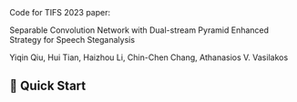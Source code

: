 <div align="center">
<!--<h2> 😭 SadTalker： <span style="font-size:12px">Learning Realistic 3D Motion Coefficients for Stylized Audio-Driven Single Image Talking Face Animation </span> </h2> -->
</div>
Code for TIFS 2023 paper:

Separable Convolution Network with Dual-stream Pyramid Enhanced Strategy for Speech Steganalysis

Yiqin Qiu, Hui Tian, Haizhou Li, Chin-Chen Chang, Athanasios V. Vasilakos

## 🏁 Quick Start
